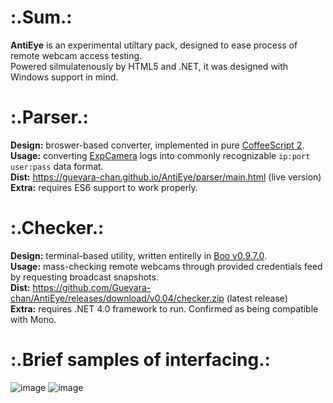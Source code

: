 # :.Sum.:
__AntiEye__ is an experimental utiltary pack, designed to ease process of remote webcam access testing.  
Powered silmulatenously by HTML5 and .NET, it was designed with Windows support in mind.

# :.Parser.:
__Design:__ broswer-based converter, implemented in pure [CoffeeScript 2](https://coffeescript.org/v2/).  
__Usage:__ converting [ExpCamera](https://github.com/d38k8/expcamera) logs into commonly recognizable `ip:port user:pass` data format.  
__Dist:__ https://guevara-chan.github.io/AntiEye/parser/main.html (live version)  
__Extra:__ requires ES6 support to work properly.

# :.Checker.:
__Design:__ terminal-based utility, written entirelly in [Boo v0.9.7.0](https://github.com/boo-lang/boo).  
__Usage:__ mass-checking remote webcams through provided credentials feed by requesting broadcast snapshots.  
__Dist:__ https://github.com/Guevara-chan/AntiEye/releases/download/v0.04/checker.zip (latest release)  
__Extra:__ requires .NET 4.0 framework to run. Confirmed as being compatible with Mono.

# :.Brief samples of interfacing.:
![image](https://user-images.githubusercontent.com/8768470/42713786-59e2e636-86f9-11e8-8e1b-63dcb8db68e9.png)
![image](https://user-images.githubusercontent.com/8768470/42714391-a857dd24-86fb-11e8-88c1-dff74de8af3b.png)
